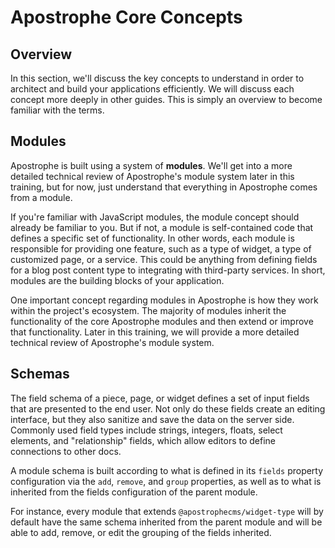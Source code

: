 # **Apostrophe Core Concepts**

## Overview

In this section, we'll discuss the key concepts to understand in order to architect and build your applications efficiently. We will discuss each concept more deeply in other guides. This is simply an overview to become familiar with the terms.

## Modules

Apostrophe is built using a system of **modules**. We'll get into a more detailed technical review of Apostrophe's module system later in this training, but for now, just understand that everything in Apostrophe comes from a module.

If you're familiar with JavaScript modules, the module concept should already be familiar to you. But if not, a module is self-contained code that defines a specific set of functionality. In other words, each module is responsible for providing one feature, such as a type of widget, a type of customized page, or a service. This could be anything from defining fields for a blog post content type to integrating with third-party services. In short, modules are the building blocks of your application.

One important concept regarding modules in Apostrophe is how they work within the project's ecosystem. The majority of modules inherit the functionality of the core Apostrophe modules and then extend or improve that functionality. Later in this training, we will provide a more detailed technical review of Apostrophe's module system.

## Schemas

The field schema of a piece, page, or widget defines a set of input fields that are presented to the end user. Not only do these fields create an editing interface, but they also sanitize and save the data on the server side. Commonly used field types include strings, integers, floats, select elements, and "relationship" fields, which allow editors to define connections to other docs.

A module schema is built according to what is defined in its `fields` property configuration via the `add`, `remove`, and `group` properties, as well as to what is inherited from the fields configuration of the parent module. 

For instance, every module that extends `@apostrophecms/widget-type` will by default have the same schema inherited from the parent module and will be able to add, remove, or edit the grouping of the fields inherited.
